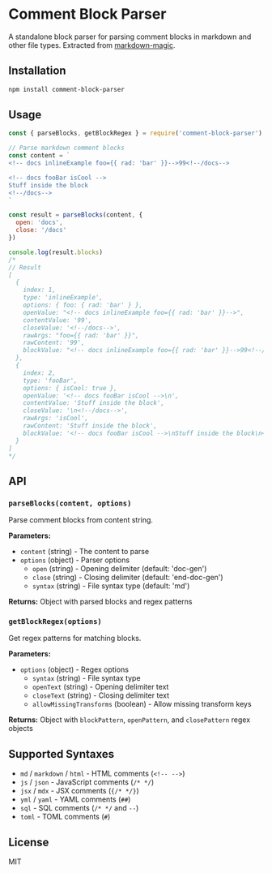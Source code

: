 # Comment Block Parser

A standalone block parser for parsing comment blocks in markdown and other file types. Extracted from [markdown-magic](https://github.com/DavidWells/markdown-magic).

## Installation

```bash
npm install comment-block-parser
```

## Usage

```js
const { parseBlocks, getBlockRegex } = require('comment-block-parser')

// Parse markdown comment blocks
const content = `
<!-- docs inlineExample foo={{ rad: 'bar' }}-->99<!--/docs-->

<!-- docs fooBar isCool -->
Stuff inside the block
<!--/docs-->
`

const result = parseBlocks(content, {
  open: 'docs',
  close: '/docs'
})

console.log(result.blocks)
/*
// Result
[
  {
    index: 1,
    type: 'inlineExample',
    options: { foo: { rad: 'bar' } },
    openValue: "<!-- docs inlineExample foo={{ rad: 'bar' }}-->",
    contentValue: '99',
    closeValue: '<!--/docs-->',
    rawArgs: "foo={{ rad: 'bar' }}",
    rawContent: '99',
    blockValue: "<!-- docs inlineExample foo={{ rad: 'bar' }}-->99<!--/docs-->"
  },
  {
    index: 2,
    type: 'fooBar',
    options: { isCool: true },
    openValue: '<!-- docs fooBar isCool -->\n',
    contentValue: 'Stuff inside the block',
    closeValue: '\n<!--/docs-->',
    rawArgs: 'isCool',
    rawContent: 'Stuff inside the block',
    blockValue: '<!-- docs fooBar isCool -->\nStuff inside the block\n<!--/docs-->'
  }
]
*/
```

## API

### `parseBlocks(content, options)`

Parse comment blocks from content string.

**Parameters:**
- `content` (string) - The content to parse
- `options` (object) - Parser options
  - `open` (string) - Opening delimiter (default: 'doc-gen')
  - `close` (string) - Closing delimiter (default: 'end-doc-gen')
  - `syntax` (string) - File syntax type (default: 'md')

**Returns:** Object with parsed blocks and regex patterns

### `getBlockRegex(options)`

Get regex patterns for matching blocks.

**Parameters:**
- `options` (object) - Regex options
  - `syntax` (string) - File syntax type
  - `openText` (string) - Opening delimiter text
  - `closeText` (string) - Closing delimiter text
  - `allowMissingTransforms` (boolean) - Allow missing transform keys

**Returns:** Object with `blockPattern`, `openPattern`, and `closePattern` regex objects

## Supported Syntaxes

- `md` / `markdown` / `html` - HTML comments (`<!-- -->`)
- `js` / `json` - JavaScript comments (`/* */`)
- `jsx` / `mdx` - JSX comments (`{/* */}`)
- `yml` / `yaml` - YAML comments (`##`)
- `sql` - SQL comments (`/* */` and `--`)
- `toml` - TOML comments (`#`)

## License

MIT
